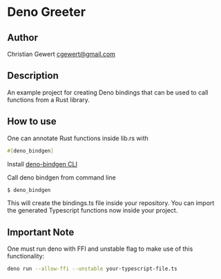 # Deno Greeter

## Author

Christian Gewert <cgewert@gmail.com>

## Description

An example project for creating Deno bindings that can be used to call functions from a Rust library.

## How to use

One can annotate Rust functions inside lib.rs with

```rust
#[deno_bindgen]
```

Install [deno-bindgen CLI](https://github.com/denoland/deno_bindgen)

Call deno bindgen from command line

```sh
$ deno_bindgen
```

This will create the bindings.ts file inside your repository.
You can import the generated Typescript functions now inside your project.

## Important Note

One must run deno with FFI and unstable flag to make use of this functionality:

```sh
deno run --allow-ffi --unstable your-typescript-file.ts
```
